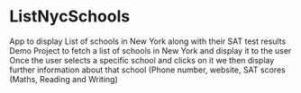 # ListNycSchools
App to display List of schools in New York along with their SAT test results
Demo Project to fetch a list of schools in New York and display it to the user
Once the user selects a specific school and clicks on it we then display further information about that school (Phone number, website, SAT scores (Maths, Reading and Writing)
